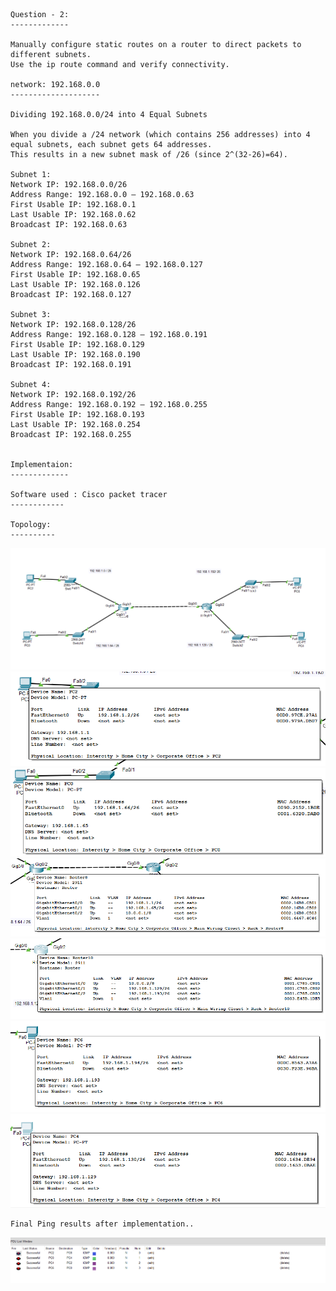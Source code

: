 ```
Question - 2:
-------------

Manually configure static routes on a router to direct packets to different subnets.
Use the ip route command and verify connectivity.

network: 192.168.0.0
--------------------

Dividing 192.168.0.0/24 into 4 Equal Subnets

When you divide a /24 network (which contains 256 addresses) into 4 equal subnets, each subnet gets 64 addresses. 
This results in a new subnet mask of /26 (since 2^(32-26)=64).

Subnet 1:
Network IP: 192.168.0.0/26
Address Range: 192.168.0.0 – 192.168.0.63
First Usable IP: 192.168.0.1
Last Usable IP: 192.168.0.62
Broadcast IP: 192.168.0.63

Subnet 2:
Network IP: 192.168.0.64/26
Address Range: 192.168.0.64 – 192.168.0.127
First Usable IP: 192.168.0.65
Last Usable IP: 192.168.0.126
Broadcast IP: 192.168.0.127

Subnet 3:
Network IP: 192.168.0.128/26
Address Range: 192.168.0.128 – 192.168.0.191
First Usable IP: 192.168.0.129
Last Usable IP: 192.168.0.190
Broadcast IP: 192.168.0.191

Subnet 4:
Network IP: 192.168.0.192/26
Address Range: 192.168.0.192 – 192.168.0.255
First Usable IP: 192.168.0.193
Last Usable IP: 192.168.0.254
Broadcast IP: 192.168.0.255


Implementaion:
-------------

Software used : Cisco packet tracer
------------

Topology:
----------
```

![](images/image.png)
![](images/image%20copy.png)
![](images/image%20copy%202.png)
![](images/image%20copy%203.png)
![](images/image%20copy%204.png)
![](images/image%20copy%205.png)
![](images/image%20copy%206.png)

```
Final Ping results after implementation..
```
![](images/image%20copy%207.png)
